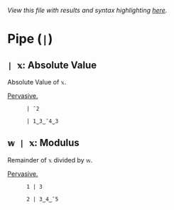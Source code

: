 *View this file with results and syntax highlighting [here](https://mlochbaum.github.io/BQN/help/absolutevalue_modulus.html).*

# Pipe (`|`)
    
## `| 𝕩`: Absolute Value  
    
Absolute Value of `𝕩`.
    
[Pervasive.](../doc/arithmetic.md#pervasion)
    
          | ¯2

          | 1‿3‿¯4‿3

    
    
## `𝕨 | 𝕩`: Modulus
    
Remainder of `𝕩` divided by `𝕨`.
    
[Pervasive.](../doc/arithmetic.md#pervasion)
    
          1 | 3

          2 | 3‿4‿¯5

    
